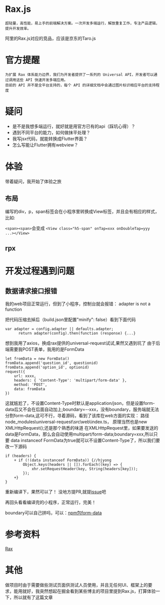 # Rax.js
    超轻量，高性能，易上手的前端解决方案。一次开发多端运行，解放重复工作，专注产品逻辑，提升开发效率。

阿里的Rax.js对应的竞品，应该是京东的Taro.js

# 官方提醒
    为扩展 Rax 体系能力边界，我们为开发者提供了一系列的 Universal API，开发者可以通过调用这些 API 快速开发多端应用。
    目前的 API 并不是全平台支持的，每个 API 的详细文档中会通过图片标识相应平台的支持程度
# 疑问
- 是不是我想多端运行，就好就是用官方已有的api（踩坑心得）？
- 遇到不同平台的能力，如何做抹平处理？
- 我写jsx代码，就能转换成Flutter界面？
- 怎么写能让Flutter拥有webview？

# 体验
带着疑问，我开始了体验之旅
## 布局
编写的div，p，span标签会在小程序里转换成View标签，并且会有相应的样式，比如:

```<span><span>```会变成
```<View class="h5-span" onTap=xxx onDoubleTap=yyy ...></View> ```
## rpx




# 开发过程遇到问题
## 数据请求接口报错

我的web项目正常运行，但到了小程序，控制台就会报错：
adapter is not a function

把代码压缩去掉后（build.json里配置"minify": false）看到下面代码
```
var adapter = config.adapter || defaults.adapter;
      return adapter(config).then(function (response) {...}
```
想到我用了axios，换成rax提供的universal-request试试,果然又遇到坑了
由于后端需要我POST表单，我用的是FormData
```
let fromData = new FormData()
fromData.append('question_id', questionid)
fromData.append('option_id', optionid)
request({
    url: xxxx,
    headers: { 'Content-Type': 'multipart/form-data' },
    method: 'POST',
    data: fromData
})
```
这就尴尬了，不设置Content-Type时默认是application/json，但是设置form-data后又不会在后面自动加上;boundary=--xxx，没有boundary，服务端就无法分割form-data,这可不行，寻着源码，看到了该库在web方面的实现：
路径node_modules\universal-request\src\web\index.ts，
原理当然也是new XMLHttpRequest();还是那个熟悉的味道
在XMLHttpRequest里，如果要发送的data是FormData，那么会自动使用multipart/form-data;boundary=xxx,所以只要
data instanceof FormData为true就可以不设置Content-Type了，所以我们要改一下源码

```
if (headers) {
    + if (!(data instanceof FormData)) {//hjyong
        Object.keys(headers || []).forEach((key) => {
            xhr.setRequestHeader(key, String(headers[key]));
        });
    +}
}
```
重新编译下，果然可以了！
没地方提PR,就提[issue](https://github.com/alibaba/rax/issues/2031)吧

再回头看看编译完的小程序，正常运行，完美！

boundary可以自己拼吗，可以：[npm包form-data](https://www.npmjs.com/package/form-data)

# 参考资料
[Rax](https://rax.js.org/)

# 其他
做项目时由于需要做些测试页面供测试人员使用，并且无任何UI、框架上的要求，能用就好，我突然想起在掘金看到某些博主的项目里提到Rax.js，打算体验一下，所以就有了这篇文章
